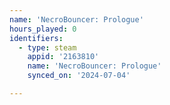 ```yaml
---
name: 'NecroBouncer: Prologue'
hours_played: 0
identifiers:
  - type: steam
    appid: '2163810'
    name: 'NecroBouncer: Prologue'
    synced_on: '2024-07-04'

---
```

